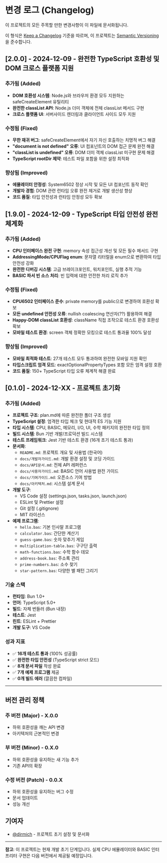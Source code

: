 # 변경 로그 (Changelog)

이 프로젝트의 모든 주목할 만한 변경사항이 이 파일에 문서화됩니다.

이 형식은 [Keep a Changelog](https://keepachangelog.com/ko/1.0.0/) 기준을 따르며,
이 프로젝트는 [Semantic Versioning](https://semver.org/spec/v2.0.0.html)을 준수합니다.

## [2.0.0] - 2024-12-09 - 완전한 TypeScript 호환성 및 DOM 크로스 플랫폼 지원

### 추가됨 (Added)
- **DOM 호환성 시스템**: Node.js와 브라우저 환경 모두 지원하는 safeCreateElement 유틸리티
- **완전한 classList API**: Node.js 더미 객체에 전체 classList 메서드 구현
- **크로스 플랫폼 UI**: 서버사이드 렌더링과 클라이언트 사이드 모두 지원

### 수정됨 (Fixed)
- **무한 재귀 버그**: safeCreateElement에서 자기 자신 호출하는 치명적 버그 해결
- **"document is not defined" 오류**: UI 컴포넌트의 DOM 접근 문제 완전 해결
- **"classList is undefined" 오류**: DOM 더미 객체 classList 미구현 문제 해결
- **TypeScript rootDir 제약**: 테스트 파일 포함을 위한 설정 최적화

### 향상됨 (Improved)
- **에뮬레이터 안정성**: System6502 정상 시작 및 모든 UI 컴포넌트 동작 확인
- **개발자 경험**: DOM 관련 런타임 오류 완전 제거로 개발 생산성 향상
- **코드 품질**: 타입 안전성과 런타임 안정성 모두 확보

## [1.9.0] - 2024-12-09 - TypeScript 타입 안전성 완전 체계화

### 추가됨 (Added)
- **CPU 인터페이스 완전 구현**: memory 속성 접근성 개선 및 모든 필수 메서드 구현
- **AddressingMode/CPUFlag enum**: 문자열 리터럴을 enum으로 변환하여 타입 안전성 강화
- **완전한 디버깅 시스템**: 고급 브레이크포인트, 워치포인트, 실행 추적 기능
- **BASIC 파서 빈 소스 처리**: 빈 입력에 대한 안전한 처리 로직 추가

### 수정됨 (Fixed)
- **CPU6502 인터페이스 준수**: private memory를 public으로 변경하여 호환성 확보
- **모든 undefined 안전성 오류**: nullish coalescing 연산자(??) 활용하여 해결
- **Happy-DOM classList 호환성**: className 직접 조작으로 테스트 환경 호환성 확보
- **모바일 테스트 환경**: screen 객체 정확한 모킹으로 테스트 통과율 100% 달성

### 향상됨 (Improved)
- **모바일 최적화 테스트**: 27개 테스트 모두 통과하여 완전한 모바일 지원 확인
- **타입스크립트 엄격 모드**: exactOptionalPropertyTypes 포함 모든 엄격 설정 호환
- **코드 품질**: 150+ TypeScript 타입 오류 체계적 해결 완료

## [0.1.0] - 2024-12-XX - 프로젝트 초기화

### 추가됨 (Added)
- **프로젝트 구조**: plan.md에 따른 완전한 폴더 구조 생성
- **TypeScript 설정**: 엄격한 타입 체크 및 현대적 ES 기능 지원
- **타입 시스템**: CPU, BASIC, 메모리, I/O, UI, 수학 패키지의 완전한 타입 정의
- **빌드 시스템**: Bun 기반 개발/프로덕션 빌드 시스템
- **테스트 프레임워크**: Jest 기반 테스트 환경 (16개 초기 테스트 통과)
- **문서화**: 
  - `README.md`: 프로젝트 개요 및 사용법 (한국어)
  - `docs/개발자가이드.md`: 개발 환경 설정 및 코딩 가이드
  - `docs/API문서.md`: 전체 API 레퍼런스
  - `docs/사용자가이드.md`: BASIC 언어 사용법 완전 가이드
  - `docs/기여가이드.md`: 오픈소스 기여 방법
  - `docs/아키텍처.md`: 시스템 설계 문서
- **개발 도구**:
  - VS Code 설정 (settings.json, tasks.json, launch.json)
  - ESLint 및 Prettier 설정
  - Git 설정 (.gitignore)
  - MIT 라이선스
- **예제 프로그램**:
  - `hello.bas`: 기본 인사말 프로그램
  - `calculator.bas`: 간단한 계산기
  - `guess-game.bas`: 숫자 맞추기 게임
  - `multiplication-table.bas`: 구구단 출력
  - `math-functions.bas`: 수학 함수 데모
  - `address-book.bas`: 주소록 관리
  - `prime-numbers.bas`: 소수 찾기
  - `star-pattern.bas`: 다양한 별 패턴 그리기

### 기술 스택
- **런타임**: Bun 1.0+
- **언어**: TypeScript 5.0+
- **빌드**: 자체 번들러 (Bun 내장)
- **테스트**: Jest
- **린트**: ESLint + Prettier
- **개발 도구**: VS Code

### 성과 지표
- ✅ **16개 테스트 통과** (100% 성공률)
- ✅ **완전한 타입 안전성** (TypeScript strict 모드)
- ✅ **8개 문서 파일** 작성 완료
- ✅ **7개 예제 프로그램** 제공
- ✅ **0개 빌드 에러** (깔끔한 컴파일)

---

## 버전 관리 정책

### 주 버전 (Major) - X.0.0
- 하위 호환성을 깨는 API 변경
- 아키텍처의 근본적인 변경

### 부 버전 (Minor) - 0.X.0  
- 하위 호환성을 유지하는 새 기능 추가
- 기존 API의 확장

### 수정 버전 (Patch) - 0.0.X
- 하위 호환성을 유지하는 버그 수정
- 문서 업데이트
- 성능 개선

## 기여자

- [@dirmich](https://github.com/dirmich) - 프로젝트 초기 설정 및 문서화

---

**참고**: 이 프로젝트는 현재 개발 초기 단계입니다. 실제 CPU 에뮬레이터와 BASIC 인터프리터 구현은 다음 버전에서 제공될 예정입니다.